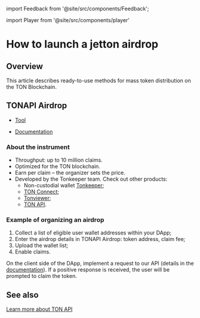 import Feedback from '@site/src/components/Feedback';

import Player from '@site/src/components/player'

# How to launch a jetton airdrop

## Overview

This article describes ready-to-use methods for mass token distribution on the TON Blockchain.

## TONAPI Airdrop

<Player url="https://www.youtube.com/watch?v=8HHXykOyNys" />

- [Tool](https://tonapi.io/airdrop?utm_source=web&utm_medium=tondocs&utm_campaign=tondocs_1)

- [Documentation](https://docs.tonconsole.com/tonconsole/jettons/airdrop)

### About the instrument

- Throughput: up to 10 million claims.
- Optimized for the TON blockchain.
- Earn per claim – the organizer sets the price.
- Developed by the Tonkeeper team. Check out other products:
    - Non-custodial wallet [Tonkeeper](/v3/concepts/dive-into-ton/ton-ecosystem/wallet-apps#tonkeeper);
    - [TON Connect](/v3/guidelines/ton-connect/overview);
    - [Tonviewer](/v3/concepts/dive-into-ton/ton-ecosystem/explorers-in-ton#tonviewer);
    - [TON API](https://tonapi.io/).

### Example of organizing an airdrop

1. Collect a list of eligible user wallet addresses within your DApp;
2. Enter the airdrop details in TONAPI Airdrop: token address, claim fee;
3. Upload the wallet list;
4. Enable claims.

On the client side of the DApp, implement a request to our API (details in the [documentation](https://docs.tonconsole.com/tonconsole/jettons/airdrop#api-for-dapp-interaction)). If a positive response is received, the user will be prompted to claim the token.

## See also

[Learn more about TON API](https://tonapi.io?utm_source=web&utm_medium=tondocs&utm_campaign=tondocs_2) <Feedback />

